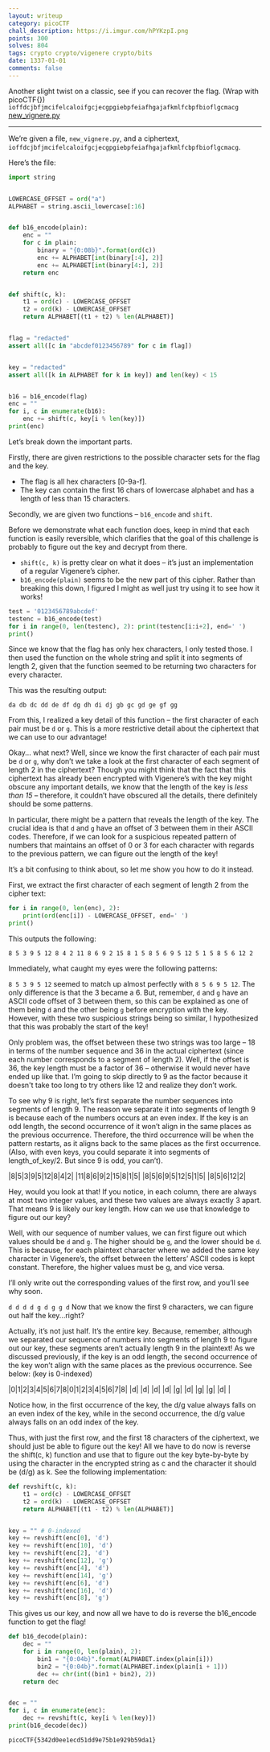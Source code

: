 ```yaml
---
layout: writeup
category: picoCTF
chall_description: https://i.imgur.com/hPYKzpI.png
points: 300
solves: 804
tags: crypto crypto/vigenere crypto/bits
date: 1337-01-01
comments: false
---
```


Another slight twist on a classic, see if you can recover the flag. (Wrap with picoCTF{}) `ioffdcjbfjmcifelcaloifgcjecgpgiebpfeiafhgajafkmlfcbpfbioflgcmacg` [new_vignere.py](https://github.com/Nightxade/ctf-writeups/tree/master/assets/CTFs/picoCTF/new_vignere.py)  


---

We’re given a file, `new_vignere.py`, and a ciphertext, `ioffdcjbfjmcifelcaloifgcjecgpgiebpfeiafhgajafkmlfcbpfbioflgcmacg`.  

Here’s the file:  
```py
import string


LOWERCASE_OFFSET = ord("a")
ALPHABET = string.ascii_lowercase[:16]


def b16_encode(plain):
    enc = ""
    for c in plain:
        binary = "{0:08b}".format(ord(c))
        enc += ALPHABET[int(binary[:4], 2)]
        enc += ALPHABET[int(binary[4:], 2)]
    return enc


def shift(c, k):
    t1 = ord(c) - LOWERCASE_OFFSET
    t2 = ord(k) - LOWERCASE_OFFSET
    return ALPHABET[(t1 + t2) % len(ALPHABET)]


flag = "redacted"
assert all([c in "abcdef0123456789" for c in flag])


key = "redacted"
assert all([k in ALPHABET for k in key]) and len(key) < 15


b16 = b16_encode(flag)
enc = ""
for i, c in enumerate(b16):
    enc += shift(c, key[i % len(key)])
print(enc)
```

Let’s break down the important parts.  

Firstly, there are given restrictions to the possible character sets for the flag and the key.  
- The flag is all hex characters [0-9a-f].
- The key can contain the first 16 chars of lowercase alphabet and has a length of less than 15 characters.

Secondly, we are given two functions – `b16_encode` and `shift`.  

Before we demonstrate what each function does, keep in mind that each function is easily reversible, which clarifies that the goal of this challenge is probably to figure out the key and decrypt from there.  

- `shift(c, k)` is pretty clear on what it does – it’s just an implementation of a regular Vigenere’s cipher.
- `b16_encode(plain)` seems to be the new part of this cipher. Rather than breaking this down, I figured I might as well just try using it to see how it works!

```py
test = '0123456789abcdef'
testenc = b16_encode(test)
for i in range(0, len(testenc), 2): print(testenc[i:i+2], end=' ')
print()
```

Since we know that the flag has only hex characters, I only tested those. I then used the function on the whole string and split it into segments of length 2, given that the function seemed to be returning two characters for every character.  

This was the resulting output:  

`da db dc dd de df dg dh di dj gb gc gd ge gf gg`

From this, I realized a key detail of this function – the first character of each pair must be `d` or `g`. This is a more restrictive detail about the ciphertext that we can use to our advantage!  

Okay… what next? Well, since we know the first character of each pair must be `d` or `g`, why don’t we take a look at the first character of each segment of length 2 in the ciphertext? Though you might think that the fact that this ciphertext has already been encrypted with Vigenere’s with the key might obscure any important details, we know that the length of the key is *less than 15* – therefore, it couldn’t have obscured all the details, there definitely should be some patterns.  

In particular, there might be a pattern that reveals the length of the key. The crucial idea is that `d` and `g` have an offset of 3 between them in their ASCII codes. Therefore, if we can look for a suspicious repeated pattern of numbers that maintains an offset of 0 or 3 for each character with regards to the previous pattern, we can figure out the length of the key!  

It’s a bit confusing to think about, so let me show you how to do it instead.  

First, we extract the first character of each segment of length 2 from the cipher text:  
```py
for i in range(0, len(enc), 2):
    print(ord(enc[i]) - LOWERCASE_OFFSET, end=' ')
print()
```

This outputs the following:  

`8 5 3 9 5 12 8 4 2 11 8 6 9 2 15 8 1 5 8 5 6 9 5 12 5 1 5 8 5 6 12 2`

Immediately, what caught my eyes were the following patterns:  

`8 5 3 9 5 12` seemed to match up almost perfectly with `8 5 6 9 5 12`. The only difference is that the 3 became a 6. But, remember, `d` and `g` have an ASCII code offset of 3 between them, so this can be explained as one of them being `d` and the other being `g` before encryption with the key. However, with these two suspicious strings being so similar, I hypothesized that this was probably the start of the key!  

Only problem was, the offset between these two strings was too large – 18 in terms of the number sequence and 36 in the actual ciphertext (since each number corresponds to a segment of length 2). Well, if the offset is 36, the key length must be a factor of 36 – otherwise it would never have ended up like that. I’m going to skip directly to 9 as the factor because it doesn't take too long to try others like 12 and realize they don’t work.  

To see why 9 is right, let’s first separate the number sequences into segments of length 9. The reason we separate it into segments of length 9 is because each of the numbers occurs at an even index. If the key is an odd length, the second occurrence of it won’t align in the same places as the previous occurrence. Therefore, the third occurrence will be when the pattern restarts, as it aligns back to the same places as the first occurrence. (Also, with even keys, you could separate it into segments of length_of_key/2. But since 9 is odd, you can’t).  

|8|5|3|9|5|12|8|4|2|
|11|8|6|9|2|15|8|1|5|
|8|5|6|9|5|12|5|1|5|
|8|5|6|12|2|

Hey, would you look at that! If you notice, in each column, there are always at most two integer values, and these two values are always exactly 3 apart. That means 9 is likely our key length. How can we use that knowledge to figure out our key?  

Well, with our sequence of number values, we can first figure out which values should be `d` and `g`. The higher should be `g`, and the lower should be `d`. This is because, for each plaintext character where we added the same key character in Vigenere’s, the offset between the letters’ ASCII codes is kept constant. Therefore, the higher values must be g, and vice versa.  

I’ll only write out the corresponding values of the first row, and you’ll see why soon.  

`d d d d g d g g d`
Now that we know the first 9 characters, we can figure out half the key...right?  

Actually, it’s not just half. It’s the entire key. Because, remember, although we separated our sequence of numbers into segments of length 9 to figure out our key, these segments aren’t actually length 9 in the plaintext! As we discussed previously, if the key is an odd length, the second occurrence of the key won’t align with the same places as the previous occurrence. See below: (key is 0-indexed)  

|0|1|2|3|4|5|6|7|8|0|1|2|3|4|5|6|7|8|
|d| |d| |d| |d| |g| |d| |g| |g| |d| |

Notice how, in the first occurrence of the key, the d/g value always falls on an even index of the key, while in the second occurrence, the d/g value always falls on an odd index of the key.  

Thus, with just the first row, and the first 18 characters of the ciphertext, we should just be able to figure out the key! All we have to do now is reverse the shift(c, k) function and use that to figure out the key byte-by-byte by using the character in the encrypted string as c and the character it should be (d/g) as k. See the following implementation:  

```py
def revshift(c, k):
    t1 = ord(c) - LOWERCASE_OFFSET
    t2 = ord(k) - LOWERCASE_OFFSET
    return ALPHABET[(t1 - t2) % len(ALPHABET)]


key = "" # 0-indexed
key += revshift(enc[0], 'd')
key += revshift(enc[10], 'd')
key += revshift(enc[2], 'd')
key += revshift(enc[12], 'g')
key += revshift(enc[4], 'd')
key += revshift(enc[14], 'g')
key += revshift(enc[6], 'd')
key += revshift(enc[16], 'd')
key += revshift(enc[8], 'g')
```

This gives us our key, and now all we have to do is reverse the b16_encode function to get the flag!  

```py
def b16_decode(plain):
    dec = ""
    for i in range(0, len(plain), 2):
        bin1 = "{0:04b}".format(ALPHABET.index(plain[i]))
        bin2 = "{0:04b}".format(ALPHABET.index(plain[i + 1]))
        dec += chr(int((bin1 + bin2), 2))
    return dec


dec = ""
for i, c in enumerate(enc):
    dec += revshift(c, key[i % len(key)])
print(b16_decode(dec))
```

    picoCTF{5342d0ee1ecd51dd9e75b1e929b59da1}
